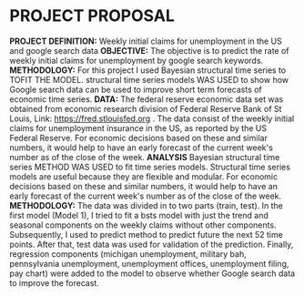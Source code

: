# PROJECT PROPOSAL
**PROJECT DEFINITION:** Weekly initial claims for unemployment in the US and google search data
**OBJECTIVE:** The objective is to predict the rate of weekly initial claims for unemployment by google search keywords.
**METHODOLOGY:** For this project I used Bayesian structural time series to TOFIT THE MODEL. structural time series models WAS USED to show how Google search data can be used to improve short term forecasts of economic time series.
**DATA:** The federal reserve economic data set was obtained from economic research division of Federal Reserve Bank of St Louis, Link: https://fred.stlouisfed.org . 
The data consist of the weekly initial claims for unemployment insurance in the US, as reported by the US Federal Reserve. For economic decisions based on these and similar numbers, it would help to have an early forecast of the current week's number as of the close of the week. 
**ANALYSIS** Bayesian structural time series METHOD WAS USED to fit time series models. Structural time series models are useful because they are flexible and modular.
For economic decisions based on these and similar numbers, it would help to have an early forecast of the current week's number as of the close of the week.
**METHODOLOGY:** The data was divided in to two parts (train, test). In the first model (Model 1), I tried to fit a bsts model with just the trend and seasonal components on the weekly claims without other components. Subsequently, I used to predict method to predict future the next 52 time points. 
After that, test data was used for validation of the prediction. Finally, regression components (michigan unemployment, military bah, pennsylvania unemployment, unemployment offices, unemployment filing, pay chart) were added to the model to observe whether Google search data to improve the forecast.
